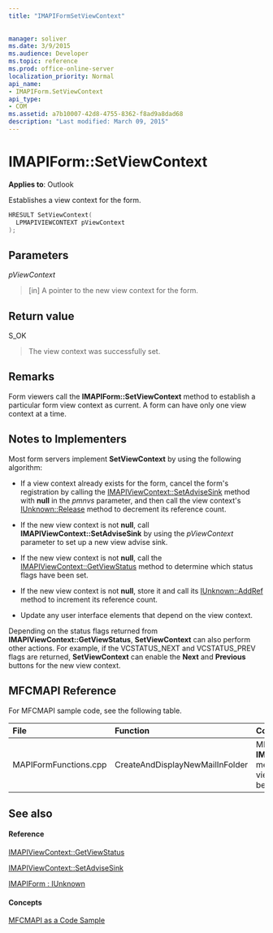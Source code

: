 ```yaml
---
title: "IMAPIFormSetViewContext"
 
 
manager: soliver
ms.date: 3/9/2015
ms.audience: Developer
ms.topic: reference
ms.prod: office-online-server
localization_priority: Normal
api_name:
- IMAPIForm.SetViewContext
api_type:
- COM
ms.assetid: a7b10007-42d8-4755-8362-f8ad9a8dad68
description: "Last modified: March 09, 2015"
---
```


# IMAPIForm::SetViewContext

  
  
**Applies to**: Outlook 
  
Establishes a view context for the form. 
  
```cpp
HRESULT SetViewContext(
  LPMAPIVIEWCONTEXT pViewContext
);
```

## Parameters

 _pViewContext_
  
> [in] A pointer to the new view context for the form.
    
## Return value

S_OK 
  
> The view context was successfully set.
    
## Remarks

Form viewers call the **IMAPIForm::SetViewContext** method to establish a particular form view context as current. A form can have only one view context at a time. 
  
## Notes to Implementers

Most form servers implement **SetViewContext** by using the following algorithm: 
  
- If a view context already exists for the form, cancel the form's registration by calling the [IMAPIViewContext::SetAdviseSink](imapiviewcontext-setadvisesink.md) method with **null** in the  _pmnvs_ parameter, and then call the view context's [IUnknown::Release](http://msdn.microsoft.com/en-us/library/ms682317%28v=VS.85%29.aspx) method to decrement its reference count. 
    
- If the new view context is not **null**, call **IMAPIViewContext::SetAdviseSink** by using the  _pViewContext_ parameter to set up a new view advise sink. 
    
- If the new view context is not **null**, call the [IMAPIViewContext::GetViewStatus](imapiviewcontext-getviewstatus.md) method to determine which status flags have been set. 
    
- If the new view context is not **null**, store it and call its [IUnknown::AddRef](http://msdn.microsoft.com/en-us/library/ms691379%28VS.85%29.aspx) method to increment its reference count. 
    
- Update any user interface elements that depend on the view context. 
    
Depending on the status flags returned from **IMAPIViewContext::GetViewStatus**, **SetViewContext** can also perform other actions. For example, if the VCSTATUS_NEXT and VCSTATUS_PREV flags are returned, **SetViewContext** can enable the **Next** and **Previous** buttons for the new view context. 
  
## MFCMAPI Reference

For MFCMAPI sample code, see the following table.
  
|**File**|**Function**|**Comment**|
|:-----|:-----|:-----|
|MAPIFormFunctions.cpp  <br/> |CreateAndDisplayNewMailInFolder  <br/> |MFCMAPI uses the **IMAPIForm::SetViewContext** method to set MFCMAPI's view context on the form before the form is displayed.  <br/> |
   
## See also

#### Reference

[IMAPIViewContext::GetViewStatus](imapiviewcontext-getviewstatus.md)
  
[IMAPIViewContext::SetAdviseSink](imapiviewcontext-setadvisesink.md)
  
[IMAPIForm : IUnknown](imapiformiunknown.md)
#### Concepts

[MFCMAPI as a Code Sample](mfcmapi-as-a-code-sample.md)

